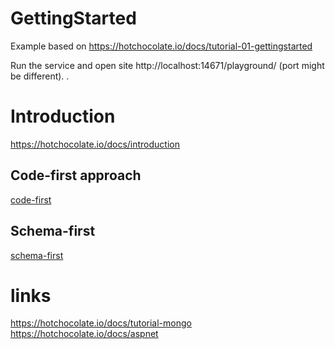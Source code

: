# GettingStarted
Example based on https://hotchocolate.io/docs/tutorial-01-gettingstarted   

Run the service and open site http://localhost:14671/playground/ (port might be different).
.

# Introduction
https://hotchocolate.io/docs/introduction

## Code-first approach

[code-first](./Introduction/Introduction/CodeFirst/CodeFirstRun.cs)

## Schema-first

[schema-first](./Introduction/Introduction/SchemaFirst/SchemaFirstRun.cs)

# links
https://hotchocolate.io/docs/tutorial-mongo   
https://hotchocolate.io/docs/aspnet